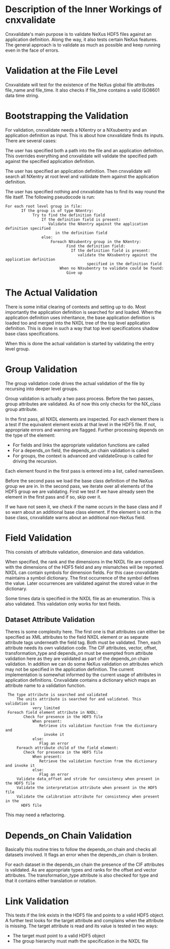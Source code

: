 Description of the Inner Workings of cnxvalidate
==================================================

Cnxvalidate's main purpose is to validate NeXus HDF5 files against
an application definition. Along the way, it also tests certain
NeXus features. The general approach is to validate as much as
possible and keep running even in the face of errors.

# Validation at the File Level

Cnxvalidate will test for the existence of the NeXus global file attributes
file_name and file_time. It also checks if file_time contains a valid
ISO8601 data time string.

# Bootstrapping the Validation

For validation, cnxvalidate needs a NXentry or a NXsubentry  and an
application definition as input. This is about how cnxvalidate finds its
inputs. There are several cases:

The user has specified both  a path into the file and an application definition.
This overrides everything and cnxvalidate will validate the specified path
against the specified application definition.

The user has specified an application definition. Then cnxvalidate will search
all NXentry at root level and valöidate them against the application definition.

The user has specified nothing and cnxvalidate has to find its way round the
file itself. The following pseudocode is run:

    For each root level group in file:
		   If the group is of type NXentry:
			    Try to find the definition field
					If the definition field is present:
					   Validate the NXentry against the application definition specified
						  in the definition field
					else:
					    Foreach NXsubentry group in the NXentry:
							   Find the definition field:
								 If the definition field is present:
								    validate the NXsubentry against the application definition
										specified in the definition field
							When no NXsubentry to validate could be found:
							   Give up


# The Actual Validation

There is some initial clearing of contexts and setting up to do.
Most importantly the application definition is searched for and loaded.
When the application definition uses inheritance, the base application
definition is loaded too and merged into the NXDL tree of the top level
application definition. This is done in such a way that top level specifications
shadow base class specifications.

When this is done the actual validation is started by validating the entry
level group.

# Group Validation

The group validation code drives the actual validation of the file by recursing
into deeper level groups.

Group validation is actually a two pass process. Before the two passes, group
attributes are validated. As of now this only checks for the NX_class group
attribute.

In the first pass, all NXDL elements are inspected. For each element there is a
test if the equivalent element exists at that level in the HDF5 file. If not,
appropriate errors and warning are flagged.  Further processing depends on the
type of the element:

* For fields and links the appropriate validation functions are called
* For a depends_on field, the depends_on chain validation is called
* For groups, the context is advanced and validateGroup is called for
  driving the recursion.

Each element found in the first pass is entered into a list, called namesSeen.

Before the second pass we load the base class definition of the NeXus group
we are in.  In the second pass, we iterate over all elements of the HDF5 group we are
validating. First we test if we have already seen the element in the first pass
and if so, skip over it.

If we have not seen it,  we  check if the name occurs in the base class and if
so warn about an additional base class element. If the element is not in the
base class, cnxvalidate warns about an additional non-NeXus field.

# Field Validation

This consists of attribute validation, dimension and data validation.

When specified, the rank and the dimensions in the NXDL file are compared with
the dimensions of the HDF5 field and any mismatches will be reported. NXDL can
contain symbols for dimension fields. For this case cnxvalidate maintains a
symbol dictionary. The first occurrence of the symbol defines the value. Later
occurrences are validated against the stored value in the dictionary.

Some times data is specified in the NXDL file as an enumeration. This is also
validated. This validation only works for text fields.

## Dataset Attribute Validation

Theres is some complexity here. The first one is that attributes can either
be specified as XML attributes to the field NXDL element or as separate
attribute tags underneath the field tag. Both must be validated. Then, each
attribute needs its own validation code. The CIF attributes, vector, offset,
transformation_type and depends_on must be exempted from attribute validation
here as they are validated as part of the depends_on chain validation. In
addition we can do some NeXus validation on attributes which may not be
specified in the application definition. The current implementation is
somewhat informed by the current usage of attributes in application definitions.
Cnxvalidate contains a dictionary which maps an attribute name to a validation
function.

     The type attribute is searched and validated
		 The units attribute is searched for and validated. This validation is
			    very limited
   	 Foreach field element attribute in NXDL:
		    Check for presence in the HDF5 file
				When present:
				   Retrieve its validation function from the dictionary and
					 invoke it
				else:
				   Flag an error
		 Foreach attribute child of the field element:
		    Check for presence in the HDF5 file
				When present:
				   Retrieve the validation function from the dictionary and invoke it
				else:
				   Flag an error
		 Validate data_offset and stride for consistency when present in the HDF5 file
		 Validate the interpretation attribute when present in the HDF5 file			 		 
		 Validate the calibration attribute for consistency when present in the
		   HDF5 file

This may need a refactoring.

# Depends_on Chain Validation

Basically this routine tries to follow the depends_on chain and checks all
datasets involved. It flags an error when the depends_on chain is broken.

For each dataset in the depends_on chain the presence of the CIF attributes
is validated. As are appropriate types and ranks for the offset and vector
attributes. The transformation_type attribute is also checked for type and
that it contains either translation or rotation.

# Link Validation

This tests if the link exists in the HDF5 file and points to a valid HDF5
object. A further test looks for the target attribute and complains when the
attribute is missing. The target attribute is read and its value is tested
in two ways:

* The target must point to a valid HDF5 object
* The group hierarchy must math the specification in the NXDL file

  

